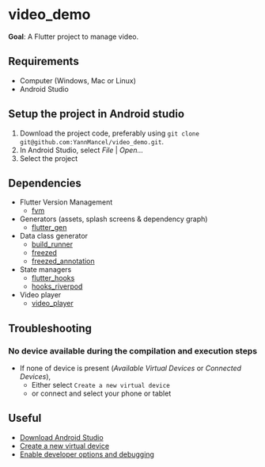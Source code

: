 # video_demo
**Goal**: A Flutter project to manage video.

## Requirements
* Computer (Windows, Mac or Linux)
* Android Studio

## Setup the project in Android studio
1. Download the project code, preferably using `git clone git@github.com:YannMancel/video_demo.git`.
2. In Android Studio, select *File* | *Open...*
3. Select the project

## Dependencies
* Flutter Version Management
    * [fvm](https://fvm.app/)
* Generators (assets, splash screens & dependency graph)
    * [flutter_gen](https://pub.dev/packages/flutter_gen)
* Data class generator
    * [build_runner](https://pub.dev/packages/build_runner)
    * [freezed](https://pub.dev/packages/freezed)
    * [freezed_annotation](https://pub.dev/packages/freezed_annotation)
* State managers
    * [flutter_hooks](https://pub.dev/packages/flutter_hooks)
    * [hooks_riverpod](https://pub.dev/packages/hooks_riverpod)
* Video player
    * [video_player](https://pub.dev/packages/video_player)

## Troubleshooting

### No device available during the compilation and execution steps
* If none of device is present (*Available Virtual Devices* or *Connected Devices*),
    * Either select `Create a new virtual device`
    * or connect and select your phone or tablet

## Useful
* [Download Android Studio](https://developer.android.com/studio)
* [Create a new virtual device](https://developer.android.com/studio/run/managing-avds.html)
* [Enable developer options and debugging](https://developer.android.com/studio/debug/dev-options.html#enable)
